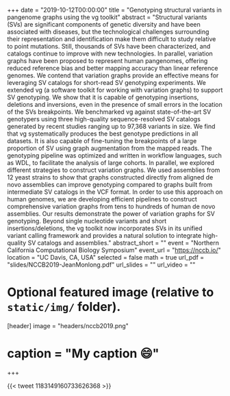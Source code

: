 +++
date = "2019-10-12T00:00:00"
title = "Genotyping structural variants in pangenome graphs using the vg toolkit"
abstract = "Structural variants (SVs) are significant components of genetic diversity and have been associated with diseases, but the technological challenges surrounding their representation and identification make them difficult to study relative to point mutations. Still, thousands of SVs have been characterized, and catalogs continue to improve with new technologies. In parallel, variation graphs have been proposed to represent human pangenomes, offering reduced reference bias and better mapping accuracy than linear reference genomes. We contend that variation graphs provide an effective means for leveraging SV catalogs for short-read SV genotyping experiments. We extended vg (a software toolkit for working with variation graphs) to support SV genotyping. We show that it is capable of genotyping insertions, deletions and inversions, even in the presence of small errors in the location of the SVs breakpoints. We benchmarked vg against state-of-the-art SV genotypers using three high-quality sequence-resolved SV catalogs generated by recent studies ranging up to 97,368 variants in size. We find that vg systematically produces the best genotype predictions in all datasets. It is also capable of fine-tuning the breakpoints of a large proportion of SV using graph augmentation from the mapped reads. The genotyping pipeline was optimized and written in workflow languages, such as WDL, to facilitate the analysis of large cohorts. In parallel, we explored different strategies to construct variation graphs. We used assemblies from 12 yeast strains to show that graphs constructed directly from aligned de novo assemblies can improve genotyping compared to graphs built from intermediate SV catalogs in the VCF format. In order to use this approach on human genomes, we are developing efficient pipelines to construct comprehensive variation graphs from tens to hundreds of human de novo assemblies. Our results demonstrate the power of variation graphs for SV genotyping. Beyond single nucleotide variants and short insertions/deletions, the vg toolkit now incorporates SVs in its unified variant calling framework and provides a natural solution to integrate high-quality SV catalogs and assemblies."
abstract_short = ""
event = "Northern California Computational Biology Symposium"
event_url = "https://nccb.io/"
location = "UC Davis, CA, USA"
selected = false
math = true
url_pdf = "slides/NCCB2019-JeanMonlong.pdf"
url_slides = ""
url_video = ""
# Optional featured image (relative to `static/img/` folder).
[header]
image = "headers/nccb2019.png"
# caption = "My caption :smile:"
+++

{{< tweet 1183149160733626368 >}}
